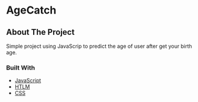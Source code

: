 # AgeCatch




<!-- ABOUT THE PROJECT -->
## About The Project

Simple project using JavaScrip to predict the age of user after get your birth age.





### Built With



* [JavaScript](https://developer.mozilla.org/pt-BR/docs/Web/JavaScript)
* [HTLM](https://developer.mozilla.org/pt-BR/docs/Web/HTML)
* [CSS](https://developer.mozilla.org/pt-BR/docs/Web/CSS)
